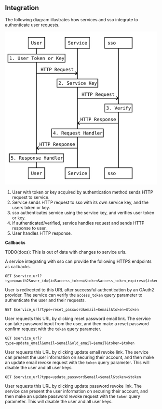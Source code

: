 ## Integration

The following diagram illustrates how services and sso integrate to authenticate user requests.

![User request verification](docs/asset/integration.svg)

1. User with token or key acquired by authentication method sends HTTP request to service.
2. Service sends HTTP request to sso with its own service key, and the users token or key.
3. sso authenticates service using the service key, and verifies user token or key.
4. If authenticated/verified, service handles request and sends HTTP response to user.
5. User handles HTTP response.

**Callbacks**

TODO(docs): This is out of date with changes to service urls.

A service integrating with sso can provide the following HTTPS endpoints as callbacks.

```shell
GET $service_url?type=oauth2&user_id=$id&access_token=$token&access_token_expires=$token_expires&refresh_token=$token&refresh_token_expires=$token_expires
```

User is redirected to this URL after successful authentication by an OAuth2 provider. The service can verify the `access_token` query parameter to authenticate the user and their requests.

```shell
GET $service_url?type=reset_password&email=$email&token=$token
```

User requests this URL by clicking reset password email link. The service can take password input from the user, and then make a reset password confirm request with the `token` query parameter.

```shell
GET $service_url?type=update_email&email=$email&old_email=$email&token=$token
```

User requests this URL by clicking update email revoke link. The service can present the user information on securing their account, and then make an update email revoke request with the `token` query parameter. This will disable the user and all user keys.

```shell
GET $service_url?type=update_password&email=$email&token=$token
```

User requests this URL by clicking update password revoke link. The service can present the user information on securing their account, and then make an update password revoke request with the `token` query parameter. This will disable the user and all user keys.
